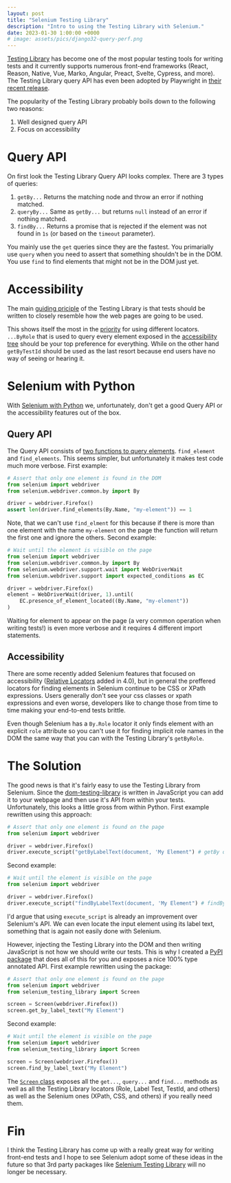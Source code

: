 ```yaml
---
layout: post
title: "Selenium Testing Library"
description: "Intro to using the Testing Library with Selenium."
date: 2023-01-30 1:00:00 +0000
# image: assets/pics/django32-query-perf.png
---
```


[Testing Library](https://testing-library.com/) has become one of the most popular testing tools for writing tests and it currently supports numerous front-end frameworks (React, Reason, Native, Vue, Marko, Angular, Preact, Svelte, Cypress, and more). The Testing Library query API has even been adopted by Playwright in [their recent release](https://github.com/microsoft/playwright/releases/tag/v1.27.0).

The popularity of the Testing Library probably boils down to the following two reasons:

1. Well designed query API
2. Focus on accessibility

# Query API

On first look the Testing Library Query API looks complex. There are 3 types of queries:

1. `getBy...` Returns the matching node and throw an error if nothing matched.
2. `queryBy...` Same as `getBy...` but returns `null` instead of an error if nothing matched. 
3. `findBy...` Returns a promise that is rejected if the element was not found in `1s` (or based on the `timeout` parameter).

You mainly use the `get` queries since they are the fastest. You primarially use `query` when you need to assert that something shouldn't be in the DOM. You use `find` to find elements that might not be in the DOM just yet.


# Accessibility

The main [guiding priciple](https://testing-library.com/docs/guiding-principles) of the Testing Library is that tests should be written to closely resemble how the web pages are going to be used.

This shows itself the most in the [priority](https://testing-library.com/docs/queries/about#priority) for using different locators. `...ByRole` that is used to query every element exposed in the [accessibility tree](https://developer.mozilla.org/en-US/docs/Glossary/Accessibility_tree) should be your top preference for everything. While on the other hand `getByTestId` should be used as the last resort because end users have no way of seeing or hearing it.

# Selenium with Python

With [Selenium with Python](https://selenium-python.readthedocs.io/index.html) we, unfortunately, don't get a good Query API or the accessibility features out of the box.

## Query API

The Query API consists of [two functions to query elements](https://selenium-python.readthedocs.io/locating-elements.html). `find_element` and `find_elements`. This seems simpler, but unfortunately it makes test code much more verbose. First example:

```python
# Assert that only one element is found in the DOM
from selenium import webdriver
from selenium.webdriver.common.by import By

driver = webdriver.Firefox()
assert len(driver.find_elements(By.Name, "my-element")) == 1
```

Note, that we can't use `find_elment` for this because if there is more than one element with the name `my-element` on the page the function will return the first one and ignore the others. Second example:

```python
# Wait until the element is visible on the page
from selenium import webdriver
from selenium.webdriver.common.by import By
from selenium.webdriver.support.wait import WebDriverWait
from selenium.webdriver.support import expected_conditions as EC

driver = webdriver.Firefox()
element = WebDriverWait(driver, 1).until(
    EC.presence_of_element_located((By.Name, "my-element"))
)
```
Waiting for element to appear on the page (a very common operation when writing tests!) is even more verbose and it requires 4 different import statements.


## Accessibility

There are some recently added Selenium features that focused on accessibility ([Relative Locators](https://www.selenium.dev/documentation/webdriver/elements/locators/#relative-locators) added in 4.0), but in general the preffered locators for finding elements in Selenium continue to be CSS or XPath expressions. Users generally don't see your css classes or xpath expressions and even worse, developers like to change those from time to time making your end-to-end tests brittle.

Even though Selenium has a `By.Role` locator it only finds element with an explicit `role` attribute so you can't use it for finding implicit role names in the DOM the same way that you can with the Testing Library's `getByRole`.


# The Solution

The good news is that it's fairly easy to use the Testing Library from Selenium. Since the [dom-testing-library](https://github.com/testing-library/dom-testing-library) is written in JavaScript you can add it to your webpage and then use it's API from within your tests. Unfortunately, this looks a little gross from within Python. First example rewritten using this approach:

```python
# Assert that only one element is found on the page
from selenium import webdriver

driver = webdriver.Firefox()
driver.execute_script("getByLabelText(document, 'My Element") # getBy query raises an execption if more than one element is found
```
Second example:
```python
# Wait until the element is visible on the page
from selenium import webdriver

driver = webdriver.Firefox()
driver.execute_script("findByLabelText(document, 'My Element") # findBy query will wait for 1s before throwing an error
```

I'd argue that using `execute_script` is already an improvement over Selenium's API. We can even locate the input element using its label text, something that is again not easily done with Selenium. 

However, injecting the Testing Library into the DOM and then writing JavaScript is not how we should write our tests. This is why I created a [PyPI package](https://github.com/anze3db/selenium-testing-library) that does all of this for you and exposes a nice 100% type annotated API. First example rewritten using the package:

```python
# Assert that only one element is found on the page
from selenium import webdriver
from selenium_testing_library import Screen

screen = Screen(webdriver.Firefox())
screen.get_by_label_text("My Element")
```
Second example:
```python
# Wait until the element is visible on the page
from selenium import webdriver
from selenium_testing_library import Screen

screen = Screen(webdriver.Firefox())
screen.find_by_label_text("My Element")
```

The [`Screen` class](https://github.com/anze3db/selenium-testing-library#testing-library-selectors) exposes all the `get...`, `query...` and `find...` methods as well as all the Testing Library locators (Role, Label Test, TestId, and others) as well as the Selenium ones (XPath, CSS, and others) if you really need them.

# Fin

I think the Testing Library has come up with a really great way for writing front-end tests and I hope to see Selenium adopt some of these ideas in the future so that 3rd party packages like [Selenium Testing Library](https://github.com/anze3db/selenium-testing-library) will no longer be necessary.


